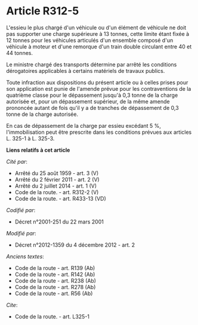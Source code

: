 # Article R312-5

L'essieu le plus chargé d'un véhicule ou d'un élément de véhicule ne doit pas supporter une charge supérieure à 13 tonnes,
cette limite étant fixée à 12 tonnes pour les véhicules articulés d'un ensemble composé d'un véhicule à moteur et d'une
remorque d'un train double circulant entre 40 et 44 tonnes. 

Le ministre chargé des transports détermine par arrêté les conditions dérogatoires applicables à certains matériels de
travaux publics. 

Toute infraction aux dispositions du présent article ou à celles prises pour son application est punie de l'amende prévue
pour les contraventions de la quatrième classe pour le dépassement jusqu'à 0,3 tonne de la charge autorisée et, pour un
dépassement supérieur, de la même amende prononcée autant de fois qu'il y a de tranches de dépassement de 0,3 tonne de la
charge autorisée. 

En cas de dépassement de la charge par essieu excédant 5 %, l'immobilisation peut être prescrite dans les conditions prévues
aux articles L. 325-1 à L. 325-3.

**Liens relatifs à cet article**

_Cité par_:

  - Arrêté du 25 août 1959 - art. 3 (V)
  - Arrêté du 2 février 2011 - art. 2 (V)
  - Arrêté du 2 juillet 2014 - art. 1 (V)
  - Code de la route. - art. R312-2 (V)
  - Code de la route. - art. R433-13 (VD)

_Codifié par_:

  - Décret n°2001-251 du 22 mars 2001

_Modifié par_:

  - Décret n°2012-1359 du 4 décembre 2012 - art. 2

_Anciens textes_:

  - Code de la route - art. R139 (Ab)
  - Code de la route - art. R142 (Ab)
  - Code de la route - art. R238 (Ab)
  - Code de la route - art. R278 (Ab)
  - Code de la route - art. R56 (Ab)

_Cite_:

  - Code de la route. - art. L325-1
